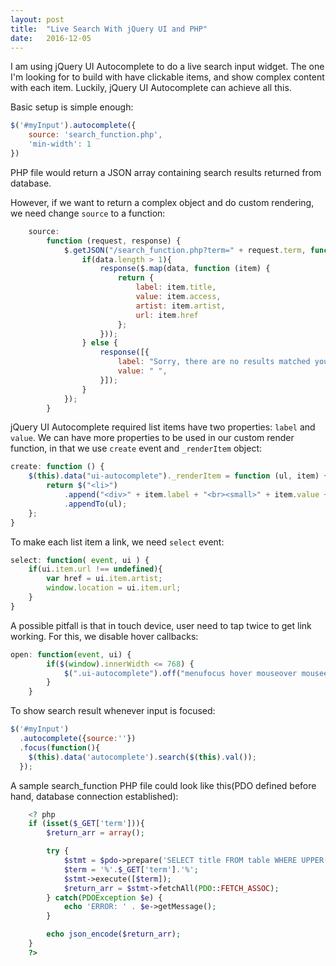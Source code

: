```yaml
---
layout: post
title:  "Live Search With jQuery UI and PHP"
date:   2016-12-05
---
```


I am using jQuery UI Autocomplete to do a live search input widget. The one I'm looking for to build with have clickable items, and show complex content with each item. Luckily, jQuery UI Autocomplete can achieve all this.

Basic setup is simple enough:

```javascript
$('#myInput').autocomplete({
    source: 'search_function.php',
    'min-width': 1
})
```
PHP file would return a JSON array containing search results returned from database.

However, if we want to return a complex object and do custom rendering, we need change `source` to a function:

```javascript
    source:
        function (request, response) {
            $.getJSON("/search_function.php?term=" + request.term, function (data) {
                if(data.length > 1){
                    response($.map(data, function (item) {
                        return {
                            label: item.title,
                            value: item.access,
                            artist: item.artist,
                            url: item.href
                        };
                    }));
                } else {
                    response([{
                        label: "Sorry, there are no results matched your seach.",
                        value: " ",
                    }]);
                }
            });
        }
```

jQuery UI Autocomplete required list items have two properties: `label` and `value`. We can have more properties to be used in our custom render function, in that we use `create` event and `_renderItem` object:

```javascript
create: function () {
    $(this).data("ui-autocomplete")._renderItem = function (ul, item) {
        return $("<li>")
            .append("<div>" + item.label + "<br><small>" + item.value + "<span class='."'float-xs-right'".'>" + item.artist + "</span></small></div>")
            .appendTo(ul);
    };
}
```

To make each list item a link, we need `select` event:

```javascript
select: function( event, ui ) {
    if(ui.item.url !== undefined){
        var href = ui.item.artist;
        window.location = ui.item.url;
    }         
}
```

A possible pitfall is that in touch device, user need to tap twice to get link working. For this, we disable hover callbacks:

```javascript
open: function(event, ui) {
        if($(window).innerWidth <= 768) {
            $(".ui-autocomplete").off("menufocus hover mouseover mouseenter");
        }
    }
```

To show search result whenever input is focused:

```javascript
$('#myInput')
  .autocomplete({source:''})
  .focus(function(){            
    $(this).data('autocomplete').search($(this).val());
  });
```

A sample search_function PHP file could look like this(PDO defined before hand, database connection established):

```php
    <? php
    if (isset($_GET['term'])){
        $return_arr = array();

        try {
            $stmt = $pdo->prepare('SELECT title FROM table WHERE UPPER(title) LIKE UPPER(?)');
            $term = '%'.$_GET['term'].'%';
            $stmt->execute([$term]);
            $return_arr = $stmt->fetchAll(PDO::FETCH_ASSOC);
        } catch(PDOException $e) {
            echo 'ERROR: ' . $e->getMessage();
        }

        echo json_encode($return_arr);
    }
    ?>
```